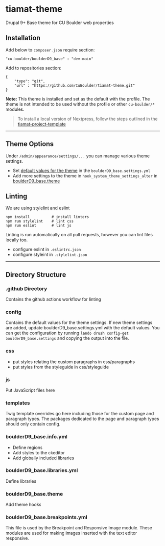 # tiamat-theme
Drupal 9+ Base theme for CU Boulder web properties

## Installation
Add below to `composer.json` require section:
````
"cu-boulder/boulderD9_base" : "dev-main"
````

Add to repositories section:
````
{
    "type": "git",
    "url" : "https://github.com/CuBoulder/tiamat-theme.git"
}
````

**Note:** This theme is installed and set as the default with the profile. The theme is not intended to be used without the profile or other `cu-boulder/*` modules.

> To install a local version of Nextpress, follow the steps outlined in the
> [tiamat-project-template](https://github.com/CuBoulder/tiamat-project-template)

---
## Theme Options

Under `/admin/appearance/settings/...` you can manage various theme settings.

- Set [default values for the theme](#config) in the `boulderD9_base.settings.yml`
- Add more settings to the theme in `hook_system_theme_settings_alter` in [boulderD9_base.theme](https://github.com/CuBoulder/tiamat-theme/blob/main/boulderD9_base.theme)

## Linting

We are using stylelint and eslint

````
npm install          # install linters
npm run stylelint    # lint css
npm run eslint       # lint js
````
Linting is run automatically on all pull requests, however you can lint files locally too.
- configure eslint in `.eslintrc.json`
- configure styleint in `.stylelint.json`

---
## Directory Structure

### .github Directory
Contains the github actions workflow for linting
### config
Contains the default values for the theme settings. If new theme settings are added, update boulderD9_base.settings.yml with the default values. You can get the configuration by running `lando drush config-get boulderD9_base.settings` and copying the output into the file.

### css
- put styles relating the custom paragraphs in css/paragraphs
- put styles from the styleguide in css/styleguide

### js
Put JavaScript files here

### templates
Twig template overrides go here including those for the custom page and paragraph types. The packages dedicated to the page and paragraph types should only contain config.

### boulderD9_base.info.yml
- Define regions
- Add styles to the ckeditor
- Add globally included libraries

### boulderD9_base.libraries.yml
Define libraries

### boulderD9_base.theme
Add theme hooks

### boulderD9_base.breakpoints.yml
This file is used by the Breakpoint and Responsive Image module. These modules are used
for making images inserted with the text editor responsive.
